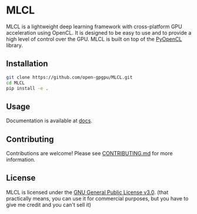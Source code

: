 # MLCL

MLCL is a lightweight deep learning framework with cross-platform GPU acceleration using OpenCL. It is designed to be easy to use and to provide a high level of control over the GPU. MLCL is built on top of the [PyOpenCL](https://documen.tician.de/pyopencl/) library.

## Installation
```bash
git clone https://github.com/open-gpgpu/MLCL.git
cd MLCL
pip install -e .
```

## Usage
Documentation is available at [docs](/docs.md).

## Contributing
Contributions are welcome! Please see [CONTRIBUTING.md](/CONTRIBUTING.md) for more information.

## License
MLCL is licensed under the [GNU General Public License v3.0](/LICENSE).
(that practically means, you can use it for commercial purposes, but you have to give me credit and you can't sell it)